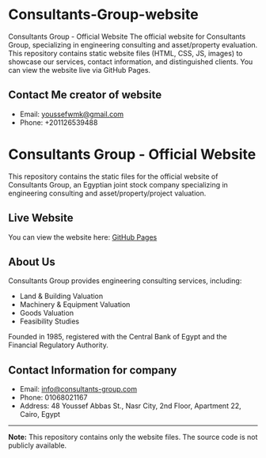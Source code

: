 # Consultants-Group-website
Consultants Group - Official Website  The official website for Consultants Group, specializing in engineering consulting and asset/property evaluation. This repository contains static website files (HTML, CSS, JS, images) to showcase our services, contact information, and distinguished clients. You can view the website live via GitHub Pages.


## Contact Me creator of website
- Email: youssefwmk@gmail.com
- Phone: +201126539488

# Consultants Group - Official Website

This repository contains the static files for the official website of Consultants Group, an Egyptian joint stock company specializing in engineering consulting and asset/property/project valuation.

## Live Website

You can view the website here: [GitHub Pages](https://yourusername.github.io/repositoryname/)

## About Us

Consultants Group provides engineering consulting services, including:
- Land & Building Valuation
- Machinery & Equipment Valuation
- Goods Valuation
- Feasibility Studies

Founded in 1985, registered with the Central Bank of Egypt and the Financial Regulatory Authority.

## Contact Information for company

- Email: info@consultants-group.com
- Phone: 01068021167
- Address: 48 Youssef Abbas St., Nasr City, 2nd Floor, Apartment 22, Cairo, Egypt

---

**Note:** This repository contains only the website files. The source code is not publicly available.
